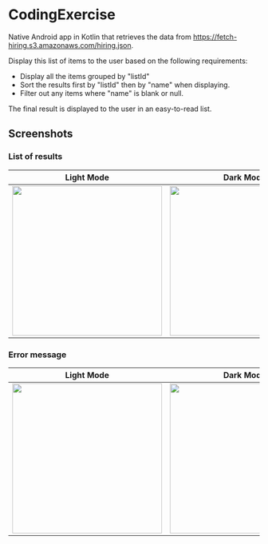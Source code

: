# CodingExercise

Native Android app in Kotlin that retrieves the data from https://fetch-hiring.s3.amazonaws.com/hiring.json.

Display this list of items to the user based on the following requirements:
- Display all the items grouped by "listId"
- Sort the results first by "listId" then by "name" when displaying.
- Filter out any items where "name" is blank or null.

The final result is displayed to the user in an easy-to-read list.

## Screenshots

### List of results
| Light Mode  | Dark Mode |
| ------------- | ------------- |
| <img src="https://github.com/user-attachments/assets/dcdafbf9-5a6e-4fd4-816b-7d7a68dd9286" width=300/>  | <img src="https://github.com/user-attachments/assets/59b70607-3088-400f-a43a-2ba46bfd09d5" width=300/>  |

### Error message
| Light Mode  | Dark Mode |
| ------------- | ------------- |
| <img src="https://github.com/user-attachments/assets/4b95d472-8bdb-4f55-9df6-215dca410b31" width=300/>  | <img src="https://github.com/user-attachments/assets/cf086ffa-1e9a-49eb-88be-b24e16a6df42" width=300/>  |
